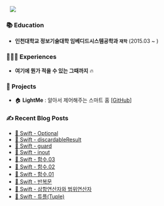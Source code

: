 <div>
  <a href="https://stansign.github.io/"></a>
<img
src="http://img.shields.io/badge/-Tech%20Blog-655ced?style=flat&logo=github&link=https://stansign.github.io/"
style="height : auto; margin-left : 10px; margin-right : 10px;" align="left"/>
</div>

<br/>

### 📚 Education

- **인천대학교 정보기술대학 임베디드시스템공학과 `재학`** (2015.03 ~ )<br/>

### 🙋🏻‍♂️ Experiences

- **여기에 뭔가 적을 수 있는 그때까지** 🔥 </br>

### 💾 Projects

- 🏠 **LightMe** : 알아서 제어해주는 스마트 홈 [[GitHub](https://github.com/StanSign/Capstone-Zigbee)]

### ✍ Recent Blog Posts

- [🧰 Swift - Optional](https://stansign.github.io/blog/Allen16) <br>
- [🧰 Swift - discardableResult](https://stansign.github.io/blog/Allen15) <br>
- [🧰 Swift - guard](https://stansign.github.io/blog/Allen14) <br>
- [🧰 Swift - inout](https://stansign.github.io/blog/Allen13) <br>
- [🧰 Swift - 함수.03](https://stansign.github.io/blog/Allen12) <br>
- [🧰 Swift - 함수.02](https://stansign.github.io/blog/Allen11) <br>
- [🧰 Swift - 함수.01](https://stansign.github.io/blog/Allen10) <br>
- [🧰 Swift - 반복문](https://stansign.github.io/blog/Allen09) <br>
- [🧰 Swift - 삼항연산자와 범위연산자](https://stansign.github.io/blog/Allen08) <br>
- [🧰 Swift - 튜플(Tuple)](https://stansign.github.io/blog/Allen07) <br>
